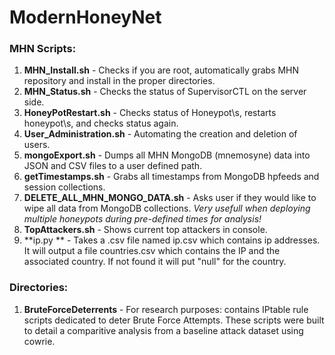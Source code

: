 # ModernHoneyNet
###  MHN Scripts:

1. **MHN_Install.sh** - Checks if you are root, automatically grabs MHN repository and install in the proper directories.
2. **MHN_Status.sh** - Checks the status of SupervisorCTL on the server side.
3. **HoneyPotRestart.sh** - Checks status of Honeypot\s, restarts honeypot\s, and checks status again.
4. **User_Administration.sh** - Automating the creation and deletion of users.
5. **mongoExport.sh** - Dumps all MHN MongoDB (mnemosyne) data into JSON and CSV files to a user defined path.
6. **getTimestamps.sh** - Grabs all timestamps from MongoDB hpfeeds and session collections.
7. **DELETE_ALL_MHN_MONGO_DATA.sh** - Asks user if they would like to wipe all data from MongoDB collections. _Very usefull when deploying multiple honeypots during pre-defined times for analysis!_
8. **TopAttackers.sh** - Shows current top attackers in console.
9. **ip.py ** - Takes a .csv file named ip.csv which contains ip addresses. It will output a file countries.csv which contains the IP and the associated country. If not found it will put "null" for the country.

### Directories: 

1. **BruteForceDeterrents** - For research purposes: contains IPtable rule scripts dedicated to deter Brute Force Attempts. These scripts were built to detail a comparitive analysis from a baseline attack dataset using cowrie.



